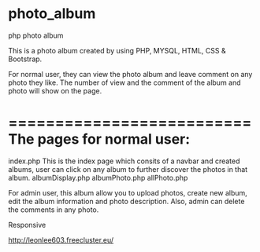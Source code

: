 # photo_album
php photo album

This is a photo album created by using PHP, MYSQL, HTML, CSS & Bootstrap.

For normal user, they can view the photo album and leave comment on any photo they like.
The number of view and the comment of the album and photo will show on the page.

==========================
The pages for normal user:
==========================
index.php           This is the index page which consits of a navbar and created albums, user can click on any album to further discover the photos in that album.
albumDisplay.php
albumPhoto.php
allPhoto.php

For admin user, this album allow you to upload photos, create new album, edit the album information and photo description. 
Also, admin can delete the comments in any photo.

Responsive

http://leonlee603.freecluster.eu/
